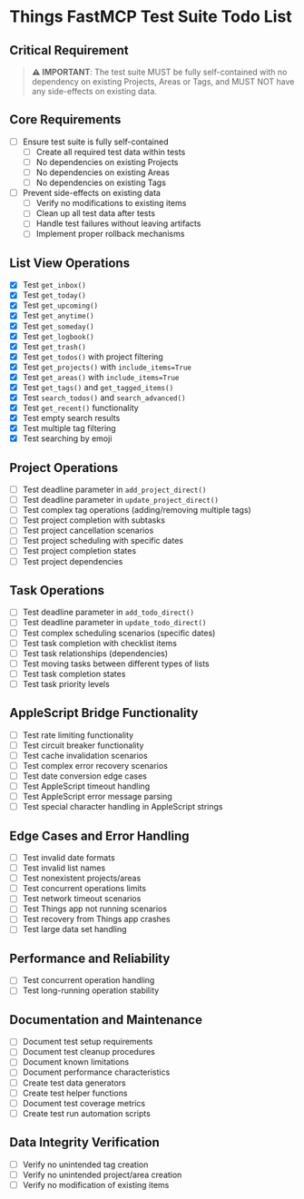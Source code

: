 # Things FastMCP Test Suite Todo List

## Critical Requirement
> **⚠️ IMPORTANT**: The test suite MUST be fully self-contained with no dependency on existing Projects, Areas or Tags, and MUST NOT have any side-effects on existing data.

## Core Requirements
- [ ] Ensure test suite is fully self-contained
  - [ ] Create all required test data within tests
  - [ ] No dependencies on existing Projects
  - [ ] No dependencies on existing Areas
  - [ ] No dependencies on existing Tags
- [ ] Prevent side-effects on existing data
  - [ ] Verify no modifications to existing items
  - [ ] Clean up all test data after tests
  - [ ] Handle test failures without leaving artifacts
  - [ ] Implement proper rollback mechanisms

## List View Operations
- [x] Test `get_inbox()`
- [x] Test `get_today()`
- [x] Test `get_upcoming()`
- [x] Test `get_anytime()`
- [x] Test `get_someday()`
- [x] Test `get_logbook()`
- [x] Test `get_trash()`
- [x] Test `get_todos()` with project filtering
- [x] Test `get_projects()` with `include_items=True`
- [x] Test `get_areas()` with `include_items=True`
- [x] Test `get_tags()` and `get_tagged_items()`
- [x] Test `search_todos()` and `search_advanced()`
- [x] Test `get_recent()` functionality
- [x] Test empty search results
- [x] Test multiple tag filtering
- [x] Test searching by emoji

## Project Operations
- [ ] Test deadline parameter in `add_project_direct()`
- [ ] Test deadline parameter in `update_project_direct()`
- [ ] Test complex tag operations (adding/removing multiple tags)
- [ ] Test project completion with subtasks
- [ ] Test project cancellation scenarios
- [ ] Test project scheduling with specific dates
- [ ] Test project completion states
- [ ] Test project dependencies

## Task Operations
- [ ] Test deadline parameter in `add_todo_direct()`
- [ ] Test deadline parameter in `update_todo_direct()`
- [ ] Test complex scheduling scenarios (specific dates)
- [ ] Test task completion with checklist items
- [ ] Test task relationships (dependencies)
- [ ] Test moving tasks between different types of lists
- [ ] Test task completion states
- [ ] Test task priority levels

## AppleScript Bridge Functionality
- [ ] Test rate limiting functionality
- [ ] Test circuit breaker functionality
- [ ] Test cache invalidation scenarios
- [ ] Test complex error recovery scenarios
- [ ] Test date conversion edge cases
- [ ] Test AppleScript timeout handling
- [ ] Test AppleScript error message parsing
- [ ] Test special character handling in AppleScript strings

## Edge Cases and Error Handling
- [ ] Test invalid date formats
- [ ] Test invalid list names
- [ ] Test nonexistent projects/areas
- [ ] Test concurrent operations limits
- [ ] Test network timeout scenarios
- [ ] Test Things app not running scenarios
- [ ] Test recovery from Things app crashes
- [ ] Test large data set handling

## Performance and Reliability
- [ ] Test concurrent operation handling
- [ ] Test long-running operation stability

## Documentation and Maintenance
- [ ] Document test setup requirements
- [ ] Document test cleanup procedures
- [ ] Document known limitations
- [ ] Document performance characteristics
- [ ] Create test data generators
- [ ] Create test helper functions
- [ ] Document test coverage metrics
- [ ] Create test run automation scripts

## Data Integrity Verification
- [ ] Verify no unintended tag creation
- [ ] Verify no unintended project/area creation
- [ ] Verify no modification of existing items
